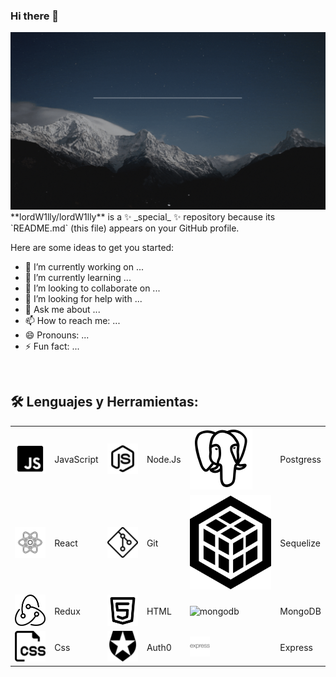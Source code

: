 ### Hi there 👋

<a>
<img src="./assets/holaMundoSeba.gif"> 

</a>
**lordW1lly/lordW1lly** is a ✨ _special_ ✨ repository because its `README.md` (this file) appears on your GitHub profile.

Here are some ideas to get you started:

- 🔭 I’m currently working on ...
- 🌱 I’m currently learning ...
- 👯 I’m looking to collaborate on ...
- 🤔 I’m looking for help with ...
- 💬 Ask me about ...
- 📫 How to reach me: ...
- 😄 Pronouns: ...
- ⚡ Fun fact: ...

&nbsp;&nbsp;

## **🛠 Lenguajes y Herramientas:**

<p  width='40%' align="center">

|                                       |            |                               |         |                                     |           |
| ------------------------------------- | ---------- | ----------------------------- | ------- | ----------------------------------- | --------- |
| ![javascript](./icons/icons8-javascript-100.png) | JavaScript | ![nodejs](./icons/icons8-nodejs-100.png) | Node.Js | ![postgres](./icons/icons8-postgresql-100.png)   | Postgress |
| ![react](./icons/icons8-react-100.png)           | React      | ![git](./icons/icons8-git-100.png)       | Git     | ![sequelize](./icons/sequelize.svg) | Sequelize |
| ![redux](./icons/redux.png)           | Redux      | ![html](./icons/html5.png)     | HTML    | ![mongodb](./icons/mongodb.png)     | MongoDB   |
| ![css](./icons/css.png)               | Css        | ![auth0](./icons/4691528_auth0_icon.png)   | Auth0   | ![express](./icons/express.png)     | Express   |

</p>

